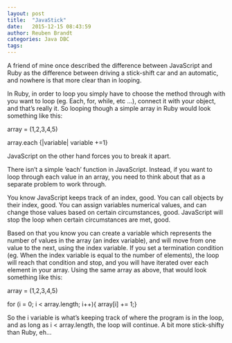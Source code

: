 ```yaml
---
layout: post
title:  "JavaStick"
date:   2015-12-15 08:43:59
author: Reuben Brandt
categories: Java DBC
tags:
---
```


A friend of mine once described the difference between JavaScript and Ruby as the difference between driving a stick-shift car and an automatic, and nowhere is that more clear than in looping.

In Ruby, in order to loop you simply have to choose the method through with you want to loop (eg. Each, for, while, etc …), connect it with your object, and that’s really it. So looping though a simple array in Ruby would look something like this:

array = (1,2,3,4,5)

array.each {|variable| variable +=1}

JavaScript on the other hand forces you to break it apart.

There isn’t a simple ‘each’ function in JavaScript. Instead, if you want to loop through each value in an array, you need to think about that as a separate problem to work through.

You know JavaScript keeps track of an index, good. You can call objects by their index, good. You can assign variables numerical values, and can change those values based on certain circumstances, good. JavaScript will stop the loop when certain circumstances are met, good.

Based on that you know you can create a variable which represents the number of values in the array (an index variable), and will move from one value to the next, using the index variable. If you set a termination condition (eg. When the index variable is equal to the number of elements), the loop will reach that condition and stop, and you will have iterated over each element in your array. Using the same array as above, that would look something like this:

array = (1,2,3,4,5)

for (i = 0; i < array.length; i++){ array[i] += 1;}

So the i variable is what’s keeping track of where the program is in the loop, and as long as i < array.length, the loop will continue. A bit more stick-shifty than Ruby, eh…